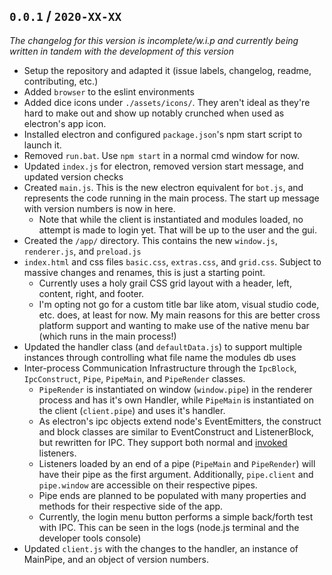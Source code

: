 ## `0.0.1` / `2020-XX-XX`

_The changelog for this version is incomplete/w.i.p and currently being written in tandem with the development of this version_

- Setup the repository and adapted it (issue labels, changelog, readme, contributing, etc.)
- Added `browser` to the eslint environments
- Added dice icons under `./assets/icons/`. They aren't ideal as they're hard to make out and show up notably crunched when used as electron's app icon.
- Installed electron and configured `package.json`'s npm start script to launch it.
- Removed `run.bat`. Use `npm start` in a normal cmd window for now.
- Updated `index.js` for electron, removed version start message, and updated version checks
- Created `main.js`. This is the new electron equivalent for `bot.js`, and represents the code running in the main process. The start up message with version numbers is now in here.
  - Note that while the client is instantiated and modules loaded, no attempt is made to login yet. That will be up to the user and the gui.
- Created the `/app/` directory. This contains the new `window.js`, `renderer.js`, and `preload.js`
- `index.html` and css files `basic.css`, `extras.css`, and `grid.css`. Subject to massive changes and renames, this is just a starting point.
  - Currently uses a holy grail CSS grid layout with a header, left, content, right, and footer.
  - I'm opting not go for a custom title bar like atom, visual studio code, etc. does, at least for now. My main reasons for this are better cross platform support and wanting to make use of the native menu bar (which runs in the main process!)
- Updated the handler class (and `defaultData.js`) to support multiple instances through controlling what file name the modules db uses
- Inter-process Communication Infrastructure through the `IpcBlock`, `IpcConstruct`, `Pipe`, `PipeMain`, and `PipeRender` classes.
  - `PipeRender` is instantiated on window (`window.pipe`) in the renderer process and has it's own Handler, while `PipeMain` is instantiated on the client (`client.pipe`) and uses it's handler.
  - As electron's ipc objects extend node's EventEmitters, the construct and block classes are similar to EventConstruct and ListenerBlock, but rewritten for IPC. They support both normal and [invoked](https://www.electronjs.org/docs/api/ipc-renderer#ipcrendererinvokechannel-args) listeners.
  - Listeners loaded by an end of a pipe (`PipeMain` and `PipeRender`) will have their pipe as the first argument. Additionally, `pipe.client` and `pipe.window` are accessible on their respective pipes.
  - Pipe ends are planned to be populated with many properties and methods for their respective side of the app.
  - Currently, the login menu button performs a simple back/forth test with IPC. This can be seen in the logs (node.js terminal and the developer tools console)
- Updated `client.js` with the changes to the handler, an instance of MainPipe, and an object of version numbers.

